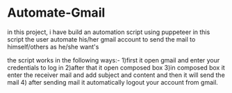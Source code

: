 # Automate-Gmail
in this project, i have build an automation script using puppeteer in this script the user automate his/her gmail account to send the mail to himself/others as he/she want's

the script works in the following ways:-
1)first it open gmail and enter your credentials to log in
2)after that it open composed box 
3)in composed box it enter the receiver mail and add subject and content and then it will send the mail
4) after sending mail it automatically logout your account from gmail.
